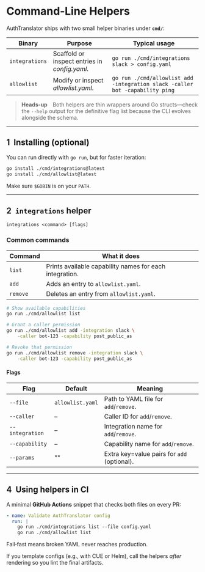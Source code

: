 # Command‑Line Helpers

AuthTranslator ships with two small helper binaries under **`cmd/`**:

| Binary         | Purpose                                       | Typical usage                                       |
| -------------- | --------------------------------------------- | --------------------------------------------------- |
| `integrations` | Scaffold or inspect entries in *config.yaml*. | `go run ./cmd/integrations slack > config.yaml`     |
| `allowlist`    | Modify or inspect *allowlist.yaml*.           | `go run ./cmd/allowlist add -integration slack -caller bot -capability ping` |

> **Heads‑up** Both helpers are thin wrappers around Go structs—check the `--help` output for the definitive flag list because the CLI evolves alongside the schema.

---

## 1  Installing (optional)

You can run directly with `go run`, but for faster iteration:

```bash
go install ./cmd/integrations@latest
go install ./cmd/allowlist@latest
```

Make sure `$GOBIN` is on your `PATH`.

---

## 2  `integrations` helper

```text
integrations <command> [flags]
```

### Common commands

| Command  | What it does |
| -------- | ---------------------------------------------- |
| `list`   | Prints available capability names for each integration. |
| `add`    | Adds an entry to `allowlist.yaml`. |
| `remove` | Deletes an entry from `allowlist.yaml`. |

```bash
# Show available capabilities
go run ./cmd/allowlist list

# Grant a caller permission
go run ./cmd/allowlist add -integration slack \
    -caller bot-123 -capability post_public_as

# Revoke that permission
go run ./cmd/allowlist remove -integration slack \
    -caller bot-123 -capability post_public_as
```

#### Flags

| Flag            | Default          | Meaning                                    |
| --------------- | ---------------- | ------------------------------------------ |
| `--file`        | `allowlist.yaml` | Path to YAML file for `add`/`remove`.      |
| `--caller`      | –                | Caller ID for `add`/`remove`.              |
| `--integration` | –                | Integration name for `add`/`remove`.       |
| `--capability`  | –                | Capability name for `add`/`remove`.        |
| `--params`      | ""               | Extra key=value pairs for `add` (optional). |

---

## 4  Using helpers in CI

A minimal **GitHub Actions** snippet that checks both files on every PR:

```yaml
- name: Validate AuthTranslator config
  run: |
    go run ./cmd/integrations list --file config.yaml
    go run ./cmd/allowlist list
```

Fail‑fast means broken YAML never reaches production.

If you template configs (e.g., with CUE or Helm), call the helpers *after* rendering so you lint the final artifacts.
